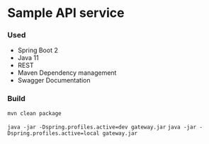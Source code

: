 # Sample API service

### Used

* Spring Boot 2
* Java 11
* REST
* Maven Dependency management
* Swagger Documentation

### Build
```mvn clean package```

```java -jar -Dspring.profiles.active=dev gateway.jar```
`java -jar -Dspring.profiles.active=local gateway.jar`